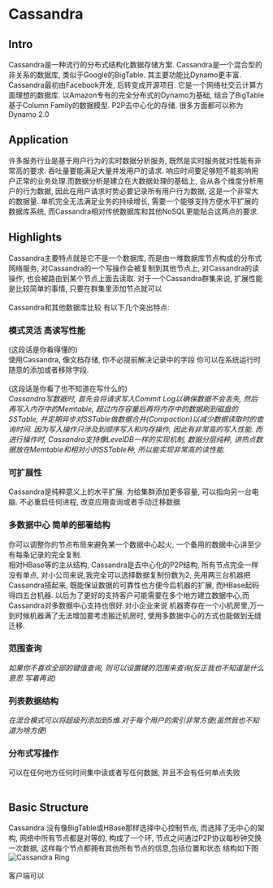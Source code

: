 # Cassandra
## Intro
Cassandra是一种流行的分布式结构化数据存储方案. Cassandra是一个混合型的非关系的数据库, 类似于Google的BigTable. 其主要功能比Dynamo更丰富. Cassandra最初由Facebook开发, 后转变成开源项目. 它是一个网络社交云计算方面理想的数据库. 以Amazon专有的完全分布式的Dynamo为基础, 结合了BigTable基于Column Family的数据模型. P2P去中心化的存储. 很多方面都可以称为Dynamo 2.0
<br>
## Application
许多服务行业是基于用户行为的实时数据分析服务, 既然是实时服务就对性能有非常高的要求. 吞吐量要能满足大量并发用户的请求. 响应时间要足够短不能影响用户正常的业务处理.而数据分析是建立在大数据处理的基础上, 会从各个维度分析用户的行为数据, 因此在用户请求时势必要记录所有用户行为数据, 这是一个非常大的数据量. 单机完全无法满足业务的持续增长, 需要一个能够支持方便水平扩展的数据库系统, 而Cassandra相对传统数据库和其他NoSQL更能贴合这两点的要求.
## Highlights
Cassandra主要特点就是它不是一个数据库, 而是由一堆数据库节点构成的分布式网络服务, 对Cassandra的一个写操作会被复制到其他节点上, 对Cassandra的读操作, 也会被路由到某个节点上面去读取. 对于一个Cassandra群集来说, 扩展性能是比较简单的事情, 只要在群集里添加节点就可以
<br>
<br>Cassandra和其他数据库比较 有以下几个突出特点:
### 模式灵活 高读写性能
(这段话是你看得懂的)
<br>
使用Cassandra, 像文档存储, 你不必提前解决记录中的字段 你可以在系统运行时随意的添加或者移除字段.
<br>
<br>
(这段话是你看了也不知道在写什么的)
<br>
_Cassandra写数据时, 首先会将请求写入Commit Log以确保数据不会丢失, 然后再写入内存中的Memtable, 超过内存容量后再将内存中的数据刷到磁盘的SSTable, 并定期异步对SSTable做数据合并(Compaction)以减少数据读取时的查询时间. 因为写入操作只涉及到顺序写入和内存操作, 因此有非常高的写入性能. 而进行操作时, Cassandra支持像LevelDB一样的实现机制, 数据分层纯粹, 讲热点数据放在Memtable和相对小的SSTable种, 所以能实现非常高的读性能._
<br>
### 可扩展性
Cassandra是纯粹意义上的水平扩展. 为给集群添加更多容量, 可以指向另一台电脑. 不必重启任何进程, 改变应用查询或者手动迁移数据
<br>
### 多数据中心 简单的部署结构
你可以调整你的节点布局来避免某一个数据中心起火, 一个备用的数据中心讲至少有每条记录的完全复制.
<br>
相对HBase等的主从结构, Cassandra是去中心化的P2P结构, 所有节点完全一样没有单点, 对小公司来说,我完全可以选择数据复制份数为2, 先用两三台机器把Cassandra搭起来, 既能保证数据的可靠性也方便今后机器的扩展, 而HBase起码得四五台机器. 以后为了更好的支持客户可能需要在多个地方建立数据中心,而Cassandra对多数据中心支持也很好.对小企业来说 机器寄存在一个小机房里,万一到时候机器满了无法增加要考虑搬迁机房时, 使用多数据中心的方式也能做到无缝迁移.
<br>
### 范围查询
_如果你不喜欢全部的键值查询, 则可以设置键的范围来查询(反正我也不知道是什么意思 写着再说)_
<br>
### 列表数据结构
_在混合模式可以将超级列添加到5维.对于每个用户的索引非常方便(虽然我也不知道为啥方便)_
<br>
### 分布式写操作
可以在任何地方任何时间集中读或者写任何数据, 并且不会有任何单点失败
<br>
<br>
## Basic Structure
Cassandra 没有像BigTable或HBase那样选择中心控制节点, 而选择了无中心的架构, 网络中所有节点都是对等的, 构成了一个环, 节点之间通过P2P协议每秒钟交换一次数据, 这样每个节点都拥有其他所有节点的信息,包括位置和状态 结构如下图
<br>
![Cassandra Ring](http://img2.tuicool.com/fauqimF.png!web)
<br>
<br>
客户端可以

